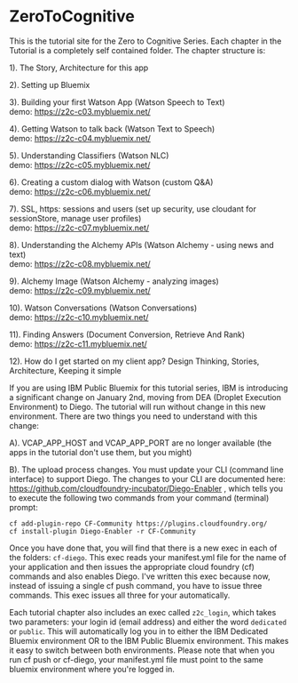 # ZeroToCognitive

This is the tutorial site for the Zero to Cognitive Series. Each chapter in the Tutorial is a completely self contained folder. The chapter structure is:    


1). The Story, Architecture for this app

2). Setting up Bluemix

3). Building your first Watson App					  (Watson Speech to Text)  
    demo: https://z2c-c03.mybluemix.net/

4). Getting Watson to talk back							  (Watson Text to Speech)  
    demo: https://z2c-c04.mybluemix.net/

5). Understanding Classifiers									(Watson NLC)  
    demo: https://z2c-c05.mybluemix.net/

6). Creating a custom dialog with Watson		  (custom Q&A)  
    demo: https://z2c-c06.mybluemix.net/

7). SSL, https: sessions and users				    (set up security, use cloudant for sessionStore, manage user profiles)  
    demo: https://z2c-c07.mybluemix.net/

8). Understanding the Alchemy	APIs		  		  (Watson Alchemy - using news and text)  
    demo: https://z2c-c08.mybluemix.net/

9). Alchemy Image				                      (Watson Alchemy - analyzing images)  
    demo: https://z2c-c09.mybluemix.net/

10). Watson Conversations                     (Watson Conversations)  
    demo: https://z2c-c10.mybluemix.net/

11). Finding Answers                					(Document Conversion, Retrieve And Rank)  
    demo: https://z2c-c11.mybluemix.net/

12). How do I get started on my client app?		Design Thinking, Stories, Architecture, Keeping it simple 

If you are using IBM Public Bluemix for this tutorial series, IBM is introducing a significant change on January 2nd, moving from DEA (Droplet Execution Environment) to Diego. The tutorial will run without change in this new environment. There are two things you need to understand with this change:

A). VCAP_APP_HOST and VCAP_APP_PORT are no longer available (the apps in the tutorial don't use them, but you might)

B). The upload process changes. You must update your CLI (command line interface) to support Diego. The changes to your CLI are documented here: https://github.com/cloudfoundry-incubator/Diego-Enabler , which tells you to execute the following two commands from your command (terminal) prompt:

    cf add-plugin-repo CF-Community https://plugins.cloudfoundry.org/
    cf install-plugin Diego-Enabler -r CF-Community

Once you have done that, you will find that there is a new exec in each of the folders: `cf-diego`. This exec reads your manifest.yml file for the name of your application and then issues the appropriate cloud foundry (cf) commands and also enables Diego. I've written this exec because now, instead of issuing a single cf push command, you have to issue three commands. This exec issues all three for your automatically.

Each tutorial chapter also includes an exec called `z2c_login`, which takes two parameters: your login id (email address) and either the word `dedicated` or `public`. This will automatically log you in to either the IBM Dedicated Bluemix environment OR to the IBM Public Bluemix environment. This makes it easy to switch between both environments. Please note that when you run cf push or cf-diego, your manifest.yml file must point to the same bluemix environment where you're logged in.
